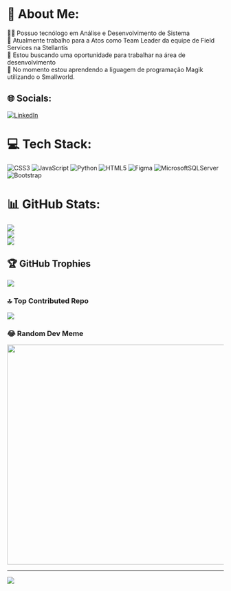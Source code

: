 # 💫 About Me:
👩‍🎓 Possuo tecnólogo em Análise e Desenvolvimento de Sistema<br>🔭 Atualmente trabalho para a Atos como Team Leader da equipe de Field Services na Stellantis<br>🤝 Estou buscando uma oportunidade para trabalhar na área de desenvolvimento<br>🌱 No momento estou aprendendo a liguagem de programação Magik utilizando o Smallworld.<br>


## 🌐 Socials:
[![LinkedIn](https://img.shields.io/badge/LinkedIn-%230077B5.svg?logo=linkedin&logoColor=white)](https://linkedin.com/in/https://www.linkedin.com/in/tainara-campos/) 

# 💻 Tech Stack:
![CSS3](https://img.shields.io/badge/css3-%231572B6.svg?style=for-the-badge&logo=css3&logoColor=white) ![JavaScript](https://img.shields.io/badge/javascript-%23323330.svg?style=for-the-badge&logo=javascript&logoColor=%23F7DF1E) ![Python](https://img.shields.io/badge/python-3670A0?style=for-the-badge&logo=python&logoColor=ffdd54) ![HTML5](https://img.shields.io/badge/html5-%23E34F26.svg?style=for-the-badge&logo=html5&logoColor=white) 	![Figma](https://img.shields.io/badge/figma-%23F24E1E.svg?style=for-the-badge&logo=figma&logoColor=white) ![MicrosoftSQLServer](https://img.shields.io/badge/Microsoft%20SQL%20Sever-CC2927?style=for-the-badge&logo=microsoft%20sql%20server&logoColor=white) ![Bootstrap](https://img.shields.io/badge/bootstrap-%23563D7C.svg?style=for-the-badge&logo=bootstrap&logoColor=white)
# 📊 GitHub Stats:
![](https://github-readme-stats.vercel.app/api?username=tainaraalmeida&theme=dracula&hide_border=false&include_all_commits=false&count_private=false)<br/>
![](https://github-readme-streak-stats.herokuapp.com/?user=tainaraalmeida&theme=dracula&hide_border=false)<br/>
![](https://github-readme-stats.vercel.app/api/top-langs/?username=tainaraalmeida&theme=dracula&hide_border=false&include_all_commits=false&count_private=false&layout=compact)

## 🏆 GitHub Trophies
![](https://github-profile-trophy.vercel.app/?username=tainaraalmeida&theme=radical&no-frame=false&no-bg=true&margin-w=4)

### 🔝 Top Contributed Repo
![](https://github-contributor-stats.vercel.app/api?username=tainaraalmeida&limit=5&theme=dracula&combine_all_yearly_contributions=true)

### 😂 Random Dev Meme
<img src="https://rm.up.railway.app/" width="512px"/>

---
[![](https://visitcount.itsvg.in/api?id=tainaraalmeida&icon=0&color=0)](https://visitcount.itsvg.in)

<!-- Proudly created with GPRM ( https://gprm.itsvg.in ) -->





